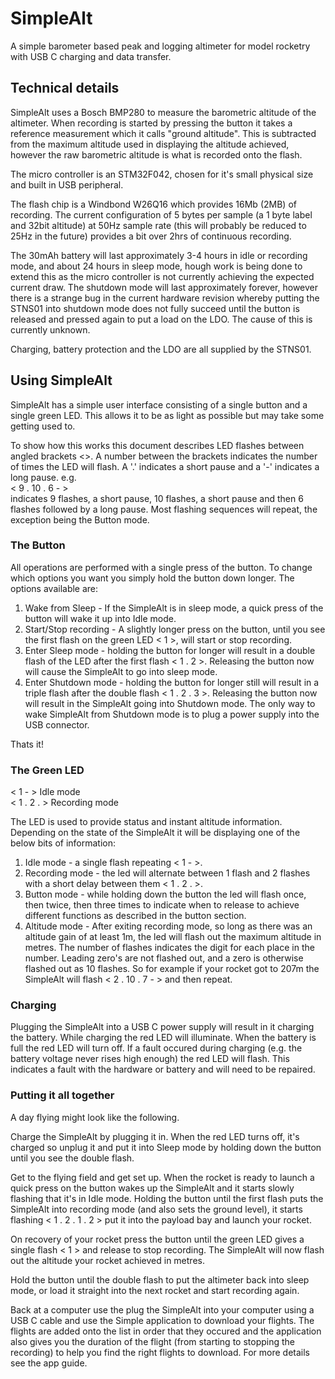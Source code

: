# SimpleAlt

A simple barometer based peak and logging altimeter for model rocketry with USB C charging and data transfer.  

## Technical details

SimpleAlt uses a Bosch BMP280 to measure the barometric altitude of the altimeter. When recording is started by pressing the button it takes a reference measurement which it calls "ground altitude". This is subtracted from the maximum altitude used in displaying the altitude achieved, however the raw barometric altitude is what is recorded onto the flash.  

The micro controller is an STM32F042, chosen for it's small physical size and built in USB peripheral.  

The flash chip is a Windbond W26Q16 which provides 16Mb (2MB) of recording. The current configuration of 5 bytes per sample (a 1 byte label and 32bit altitude) at 50Hz sample rate (this will probably be reduced to 25Hz in the future) provides a bit over 2hrs of continuous recording.  

The 30mAh battery will last approximately 3-4 hours in idle or recording mode, and about 24 hours in sleep mode, hough work is being done to extend this as the micro controller is not currently achieving the expected current draw. The shutdown mode will last approximately forever, however there is a strange bug in the current hardware revision whereby putting the STNS01 into shutdown mode does not fully succeed until the button is released and pressed again to put a load on the LDO. The cause of this is currently unknown.  

Charging, battery protection and the LDO are all supplied by the STNS01.  

## Using SimpleAlt

SimpleAlt has a simple user interface consisting of a single button and a single green LED. This allows it to be as light as possible but may take some getting used to.  

To show how this works this document describes LED flashes between angled brackets <>. A number between the brackets indicates the number of times the LED will flash. A '.' indicates a short pause and a '-' indicates a long pause. e.g.  
< 9 . 10 . 6 - >  
indicates 9 flashes, a short pause, 10 flashes, a short pause and then 6 flashes followed by a long pause. Most flashing sequences will repeat, the exception being the Button mode.  

### The Button
All operations are performed with a single press of the button. To change which options you want you simply hold the button down longer. The options available are:  
1. Wake from Sleep - If the SimpleAlt is in sleep mode, a quick press of the button will wake it up into Idle mode.  
2. Start/Stop recording - A slightly longer press on the button, until you see the first flash on the green LED < 1 >, will start or stop recording.  
3. Enter Sleep mode - holding the button for longer will result in a double flash of the LED after the first flash < 1 . 2 >. Releasing the button now will cause the SimpleAlt to go into sleep mode.  
4. Enter Shutdown mode - holding the button for longer still will result in a triple flash after the double flash < 1 . 2 . 3 >. Releasing the button now will result in the SimpleAlt going into Shutdown mode. The only way to wake SimpleAlt from Shutdown mode is to plug a power supply into the USB connector.  

Thats it! 

### The Green LED

< 1 - >     Idle mode  
< 1 . 2 . > Recording mode  
  
The LED is used to provide status and instant altitude information. Depending on the state of the SimpleAlt it will be displaying one of the below bits of information:
1. Idle mode - a single flash repeating < 1 - >.  
2. Recording mode - the led will alternate between 1 flash and 2 flashes with a short delay between them < 1 . 2 . >.  
3. Button mode - while holding down the button the led will flash once, then twice, then three times to indicate when to release to achieve different functions as described in the button section.  
4. Altitude mode - After exiting recording mode, so long as there was an altitude gain of at least 1m, the led will flash out the maximum altitude in metres. The number of flashes indicates the digit for each place in the number. Leading zero's are not flashed out, and a zero is otherwise flashed out as 10 flashes. So for example if your rocket got to 207m the SimpleAlt will flash < 2 . 10 . 7 - > and then repeat.  

### Charging

Plugging the SimpleAlt into a USB C power supply will result in it charging the battery. While charging the red LED will illuminate. When the battery is full the red LED will turn off. If a fault occured during charging (e.g. the battery voltage never rises high enough) the red LED will flash. This indicates a fault with the hardware or battery and will need to be repaired.  

### Putting it all together

A day flying might look like the following.  

Charge the SimpleAlt by plugging it in. When the red LED turns off, it's charged so unplug it and put it into Sleep mode by holding down the button until you see the double flash.  

Get to the flying field and get set up. When the rocket is ready to launch a quick press on the button wakes up the SimpleAlt and it starts slowly flashing that it's in Idle mode. Holding the button until the first flash puts the SimpleAlt into recording mode (and also sets the ground level), it starts flashing < 1 . 2 . 1 . 2 > put it into the payload bay and launch your rocket.  

On recovery of your rocket press the button until the green LED gives a single flash < 1 > and release to stop recording. The SimpleAlt will now flash out the altitude your rocket achieved in metres.  

Hold the button until the double flash to put the altimeter back into sleep mode, or load it straight into the next rocket and start recording again.  

Back at a computer use the plug the SimpleAlt into your computer using a USB C cable and use the Simple application to download your flights. The flights are added onto the list in order that they occured and the application also gives you the duration of the flight (from starting to stopping the recording) to help you find the right flights to download. For more details see the app guide.  

